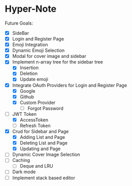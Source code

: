 # Hyper-Note

Future Goals:

- [x] SideBar
- [x] Login and Register Page
- [x] Emoji Integration
- [x] Dynamic Emoji Selection
- [x] Modal for cover image and sidebar
- [x] Implement n-array tree for the sidebar tree
    - [x] Insertion
    - [x] Deletion
    - [x] Update emoji
- [x] Integrate OAuth Providers for Login and Register Page
    - [x] Google
    - [x] Github
    - [x] Custom Provider
        - [ ] Forgot Password
- [ ] JWT Token
    - [x] AccessToken
    - [ ] Refresh Token
- [x] Crud for Sidebar and Page
    - [x] Adding List and Page 
    - [x] Deleting List and Page
    - [x] Updating and Page 
- [ ] Dynamic Cover Image Selection
- [ ] Caching
    - [ ] Deque and LRU
- [ ] Dark mode
- [ ] Implement stack based editor